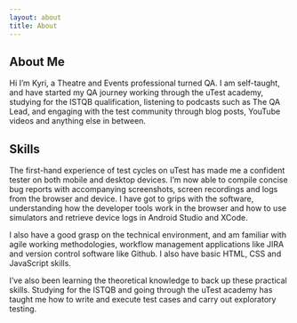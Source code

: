 ```yaml
---
layout: about
title: About
---
```


## About Me

Hi I’m Kyri, a Theatre and Events professional turned QA. I am self-taught, and have started my QA journey working through the uTest academy, studying for the ISTQB qualification, listening to podcasts such as The QA Lead, and engaging with the test community through blog posts, YouTube videos and anything else in between.

## Skills

The first-hand experience of test cycles on uTest has made me a confident tester on both mobile and desktop devices. I’m now able to compile concise bug reports with accompanying screenshots, screen recordings and logs from the browser and device. I have got to grips with the software, understanding how the developer tools work in the browser and how to use simulators and retrieve device logs in Android Studio and XCode. 

I also have a good grasp on the technical environment, and am familiar with agile working methodologies, workflow management applications like JIRA and version control software like Github. I also have basic HTML, CSS and JavaScript skills.

I’ve also been learning the theoretical knowledge to back up these practical skills. Studying for the ISTQB and going through the uTest academy has taught me how to write and execute test cases and carry out exploratory testing.